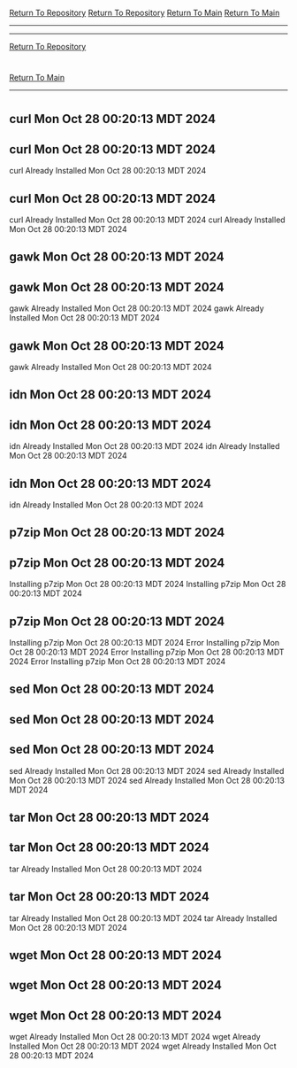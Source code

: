 [Return To Repository](https://github.com/DigitalWarrior/piholeparser/)
[Return To Repository](https://github.com/DigitalWarrior/piholeparser/)
[Return To Main](https://github.com/DigitalWarrior/piholeparser/blob/master/RecentRunLogs/Mainlog.md)
[Return To Main](https://github.com/DigitalWarrior/piholeparser/blob/master/RecentRunLogs/Mainlog.md)
____________________________________
____________________________________
[Return To Repository](https://github.com/DigitalWarrior/piholeparser/)
# 
# 
[Return To Main](https://github.com/DigitalWarrior/piholeparser/blob/master/RecentRunLogs/Mainlog.md)
____________________________________
# 
## curl Mon Oct 28 00:20:13 MDT 2024
## curl Mon Oct 28 00:20:13 MDT 2024
curl Already Installed Mon Oct 28 00:20:13 MDT 2024
## curl Mon Oct 28 00:20:13 MDT 2024
curl Already Installed Mon Oct 28 00:20:13 MDT 2024
curl Already Installed Mon Oct 28 00:20:13 MDT 2024
## gawk Mon Oct 28 00:20:13 MDT 2024
## gawk Mon Oct 28 00:20:13 MDT 2024
gawk Already Installed Mon Oct 28 00:20:13 MDT 2024
gawk Already Installed Mon Oct 28 00:20:13 MDT 2024
## gawk Mon Oct 28 00:20:13 MDT 2024
gawk Already Installed Mon Oct 28 00:20:13 MDT 2024
## idn Mon Oct 28 00:20:13 MDT 2024
## idn Mon Oct 28 00:20:13 MDT 2024
idn Already Installed Mon Oct 28 00:20:13 MDT 2024
idn Already Installed Mon Oct 28 00:20:13 MDT 2024
## idn Mon Oct 28 00:20:13 MDT 2024
idn Already Installed Mon Oct 28 00:20:13 MDT 2024
## p7zip Mon Oct 28 00:20:13 MDT 2024
## p7zip Mon Oct 28 00:20:13 MDT 2024
Installing p7zip Mon Oct 28 00:20:13 MDT 2024
Installing p7zip Mon Oct 28 00:20:13 MDT 2024
## p7zip Mon Oct 28 00:20:13 MDT 2024
Installing p7zip Mon Oct 28 00:20:13 MDT 2024
Error Installing p7zip Mon Oct 28 00:20:13 MDT 2024
Error Installing p7zip Mon Oct 28 00:20:13 MDT 2024
Error Installing p7zip Mon Oct 28 00:20:13 MDT 2024
## sed Mon Oct 28 00:20:13 MDT 2024
## sed Mon Oct 28 00:20:13 MDT 2024
## sed Mon Oct 28 00:20:13 MDT 2024
sed Already Installed Mon Oct 28 00:20:13 MDT 2024
sed Already Installed Mon Oct 28 00:20:13 MDT 2024
sed Already Installed Mon Oct 28 00:20:13 MDT 2024
## tar Mon Oct 28 00:20:13 MDT 2024
## tar Mon Oct 28 00:20:13 MDT 2024
tar Already Installed Mon Oct 28 00:20:13 MDT 2024
## tar Mon Oct 28 00:20:13 MDT 2024
tar Already Installed Mon Oct 28 00:20:13 MDT 2024
tar Already Installed Mon Oct 28 00:20:13 MDT 2024
## wget Mon Oct 28 00:20:13 MDT 2024
## wget Mon Oct 28 00:20:13 MDT 2024
## wget Mon Oct 28 00:20:13 MDT 2024
wget Already Installed Mon Oct 28 00:20:13 MDT 2024
wget Already Installed Mon Oct 28 00:20:13 MDT 2024
wget Already Installed Mon Oct 28 00:20:13 MDT 2024
